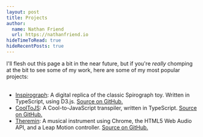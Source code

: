 ```yaml
---
layout: post
title: Projects
author:
  name: Nathan Friend
  url: https://nathanfriend.io
hideTimeToRead: true
hideRecentPosts: true
---
```


I'll flesh out this page a bit in the near future, but if you're <em>really</em> chomping at the bit to see some of my work, here are some of my most popular projects:<br /><br />

<ul>
  <li>
    <a href="https://nathanfriend.io/inspirograph">Inspirograph</a>: A digital replica of the classic Spirograph toy. Written in TypeScript, using D3.js. <a href="https://github.com/nfriend/inspirograph">Source on GitHub.</a>
  </li>
  <li>
    <a href="https://nathanfriend.io/cooltojs">CoolToJS</a>: A Cool-to-JavaScript transpiler, written in TypeScript. <a href="https://github.com/nfriend/cooltojs">Source on GitHub.</a>
  </li>
  <li>
    <a href="https://nathanfriend.io/theremin">Theremin</a>: A musical instrument using Chrome, the HTML5 Web Audio API, and a Leap Motion controller. <a href="https://github.com/nfriend/theremin">Source on GitHub.</a>
  </li>
</ul>